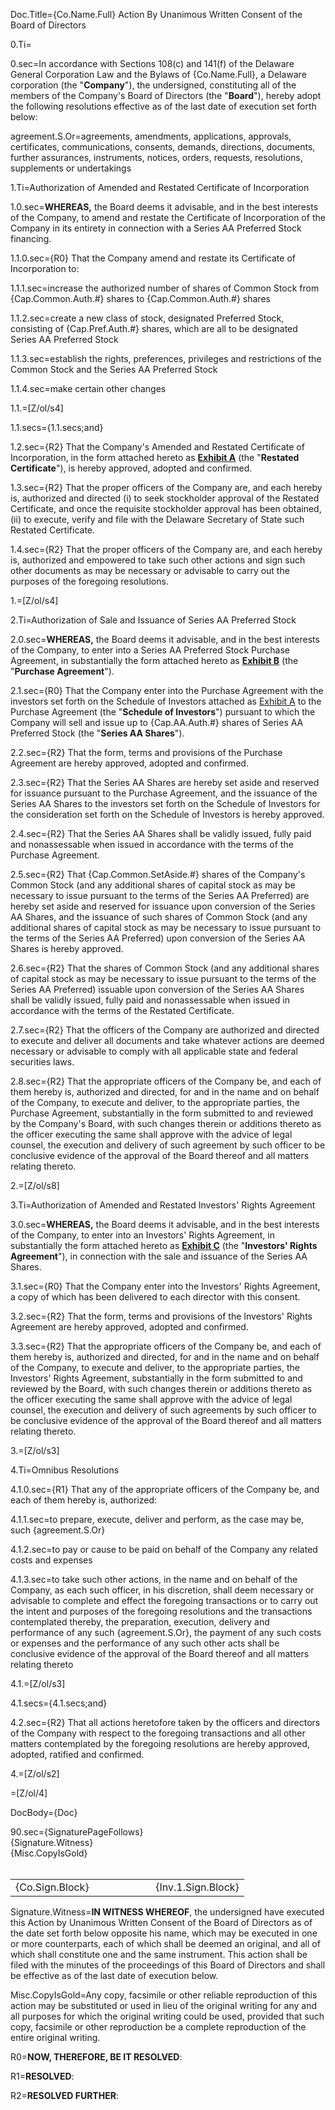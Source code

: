 Doc.Title={Co.Name.Full} Action By Unanimous Written Consent of the Board of Directors

0.Ti=</i>

0.sec=In accordance with Sections 108(c) and 141(f) of the Delaware General Corporation Law and the Bylaws of {Co.Name.Full}, a Delaware corporation (the "<strong>Company</strong>"), the undersigned, constituting all of the members of the Company's Board of Directors (the "<strong>Board</strong>"), hereby adopt the following resolutions effective as of the last date of execution set forth below:

agreement.S.Or=agreements, amendments, applications, approvals, certificates, communications, consents, demands, directions, documents, further assurances, instruments, notices, orders, requests, resolutions, supplements or undertakings

1.Ti=Authorization of Amended and Restated Certificate of Incorporation

1.0.sec=<strong>WHEREAS,</strong> the Board deems it advisable, and in the best interests of the Company, to amend and restate the Certificate of Incorporation of the Company in its entirety in connection with a Series AA Preferred Stock financing.

1.1.0.sec={R0} That the Company amend and restate its Certificate of Incorporation to:

1.1.1.sec=increase the authorized number of shares of Common Stock from {Cap.Common.Auth.#} shares to {Cap.Common.Auth.#} shares

1.1.2.sec=create a new class of stock, designated Preferred Stock, consisting of {Cap.Pref.Auth.#} shares, which are all to be designated Series AA Preferred Stock

1.1.3.sec=establish the rights, preferences, privileges and restrictions of the Common Stock and the Series AA Preferred Stock

1.1.4.sec=make certain other changes

1.1.=[Z/ol/s4]

1.1.secs={1.1.secs;and}

1.2.sec={R2} That the Company's Amended and Restated Certificate of Incorporation, in the form attached hereto as <strong><u>Exhibit A</u></strong> (the "<strong>Restated Certificate</strong>"), is hereby approved, adopted and confirmed.

1.3.sec={R2} That the proper officers of the Company are, and each hereby is, authorized and directed (i) to seek stockholder approval of the Restated Certificate, and once the requisite stockholder approval has been obtained, (ii) to execute, verify and file with the Delaware Secretary of State such Restated Certificate.

1.4.sec={R2} That the proper officers of the Company are, and each hereby is, authorized and empowered to take such other actions and sign such other documents as may be necessary or advisable to carry out the purposes of the foregoing resolutions.

1.=[Z/ol/s4]


2.Ti=Authorization of Sale and Issuance of Series AA Preferred Stock

2.0.sec=<strong>WHEREAS,</strong> the Board deems it advisable, and in the best interests of the Company, to enter into a Series AA Preferred Stock Purchase Agreement, in substantially the form attached hereto as <strong><u>Exhibit B</u></strong> (the "<strong>Purchase Agreement</strong>").

2.1.sec={R0} That the Company enter into the Purchase Agreement with the investors set forth on the Schedule of Investors attached as <u>Exhibit A</u> to the Purchase Agreement (the "<strong>Schedule of Investors</strong>") pursuant to which the Company will sell and issue up to {Cap.AA.Auth.#} shares of Series AA Preferred Stock (the "<strong>Series AA Shares</strong>").

2.2.sec={R2} That the form, terms and provisions of the Purchase Agreement are hereby approved, adopted and confirmed.

2.3.sec={R2} That the Series AA Shares are hereby set aside and reserved for issuance pursuant to the Purchase Agreement, and the issuance of the Series AA Shares to the investors set forth on the Schedule of Investors for the consideration set forth on the Schedule of Investors is hereby approved.

2.4.sec={R2} That the Series AA Shares shall be validly issued, fully paid and nonassessable when issued in accordance with the terms of the Purchase Agreement.

2.5.sec={R2} That {Cap.Common.SetAside.#} shares of the Company's Common Stock (and any additional shares of capital stock as may be necessary to issue pursuant to the terms of the Series AA Preferred) are hereby set aside and reserved for issuance upon conversion of the Series AA Shares, and the issuance of such shares of Common Stock (and any additional shares of capital stock as may be necessary to issue pursuant to the terms of the Series AA Preferred) upon conversion of the Series AA Shares is hereby approved.

2.6.sec={R2} That the shares of Common Stock (and any additional shares of capital stock as may be necessary to issue pursuant to the terms of the Series AA Preferred) issuable upon conversion of the Series AA Shares shall be validly issued, fully paid and nonassessable when issued in accordance with the terms of the Restated Certificate.

2.7.sec={R2} That the officers of the Company are authorized and directed to execute and deliver all documents and take whatever actions are deemed necessary or advisable to comply with all applicable state and federal securities laws.

2.8.sec={R2} That the appropriate officers of the Company be, and each of them hereby is, authorized and directed, for and in the name and on behalf of the Company, to execute and deliver, to the appropriate parties, the Purchase Agreement, substantially in the form submitted to and reviewed by the Company's Board, with such changes therein or additions thereto as the officer executing the same shall approve with the advice of legal counsel, the execution and delivery of such agreement by such officer to be conclusive evidence of the approval of the Board thereof and all matters relating thereto.

2.=[Z/ol/s8]

3.Ti=Authorization of Amended and Restated Investors' Rights Agreement

3.0.sec=<strong>WHEREAS,</strong> the Board deems it advisable, and in the best interests of the Company, to enter into an Investors' Rights Agreement, in substantially the form attached hereto as <strong><u>Exhibit C</u></strong> (the "<strong>Investors' Rights Agreement</strong>"), in connection with the sale and issuance of the Series AA Shares.

3.1.sec={R0} That the Company enter into the Investors' Rights Agreement, a copy of which has been delivered to each director with this consent.

3.2.sec={R2} That the form, terms and provisions of the Investors' Rights Agreement are hereby approved, adopted and confirmed.

3.3.sec={R2} That the appropriate officers of the Company be, and each of them hereby is, authorized and directed, for and in the name and on behalf of the Company, to execute and deliver, to the appropriate parties, the Investors' Rights Agreement, substantially in the form submitted to and reviewed by the Board, with such changes therein or additions thereto as the officer executing the same shall approve with the advice of legal counsel, the execution and delivery of such agreements by such officer to be conclusive evidence of the approval of the Board thereof and all matters relating thereto.

3.=[Z/ol/s3]

4.Ti=Omnibus Resolutions

4.1.0.sec={R1} That any of the appropriate officers of the Company be, and each of them hereby is, authorized:

4.1.1.sec=to prepare, execute, deliver and perform, as the case may be, such {agreement.S.Or}

4.1.2.sec=to pay or cause to be paid on behalf of the Company any related costs and expenses

4.1.3.sec=to take such other actions, in the name and on behalf of the Company, as each such officer, in his discretion, shall deem necessary or advisable to complete and effect the foregoing transactions or to carry out the intent and purposes of the foregoing resolutions and the transactions contemplated thereby, the preparation, execution, delivery and performance of any such {agreement.S.Or}, the payment of any such costs or expenses and the performance of any such other acts shall be conclusive evidence of the approval of the Board thereof and all matters relating thereto

4.1.=[Z/ol/s3]

4.1.secs={4.1.secs;and}

4.2.sec={R2} That all actions heretofore taken by the officers and directors of the Company with respect to the foregoing transactions and all other matters contemplated by the foregoing resolutions are hereby approved, adopted, ratified and confirmed.

4.=[Z/ol/s2]

=[Z/ol/4]

DocBody={Doc}

90.sec={SignaturePageFollows}<br>{Signature.Witness}<br>{Misc.CopyIsGold}<br><br><table><tr><td width=40%>{Co.Sign.Block}</td><td width=20%></td><td width=40%>{Inv.1.Sign.Block}</td></tr></table>


Signature.Witness=<strong>IN WITNESS WHEREOF</strong>, the undersigned have executed this Action by Unanimous Written Consent of the Board of Directors as of the date set forth below opposite his name, which may be executed in one or more counterparts, each of which shall be deemed an original, and all of which shall constitute one and the same instrument. This action shall be filed with the minutes of the proceedings of this Board of Directors and shall be effective as of the last date of execution below.

Misc.CopyIsGold=Any copy, facsimile or other reliable reproduction of this action may be substituted or used in lieu of the original writing for any and all purposes for which the original writing could be used, provided that such copy, facsimile or other reproduction be a complete reproduction of the entire original writing.

R0=<strong>NOW, THEREFORE, BE IT RESOLVED</strong>:

R1=<strong>RESOLVED</strong>:

R2=<strong>RESOLVED FURTHER</strong>:
